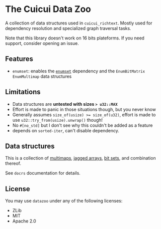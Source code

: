 # The Cuicui Data Zoo

A collection of data structures used in `cuicui_richtext`.
Mostly used for dependency resolution and specialized graph traversal tasks.

Note that this library doesn't work on 16 bits plateforms.
If you need support, consider opening an issue.

## Features

- `enumset`: enables the [`enumset`] dependency and the `EnumBitMatrix`
  `EnumMultimap` data structures

## Limitations

- Data structures are **untested with sizes `> u32::MAX`**
- Effort is made to panic in those situations though, but you never know
- Generally assumes `size_of(usize) >= size_of(u32)`, effort is made to use
  `u32::try_from(usize).unwrap()` though!
- No `#[no_std]` but I don't see why this couldn't be added as a feature
- depends on `sorted-iter`, can't disable dependency.

## Data structures

This is a collection of [multimaps], [jagged arrays], [bit sets],
and combination thereof.

See `docrs` documentation for details.

## License

You may use `datazoo` under any of the following licenses:

- ZLib
- MIT
- Apache 2.0

[`enumset`]: https://lib.rs/crates/enumset
[multimaps]: https://en.wikipedia.org/wiki/Multimap
[jagged arrays]: https://en.wikipedia.org/wiki/Jagged_array
[bit sets]: https://en.wikipedia.org/wiki/Bit_array